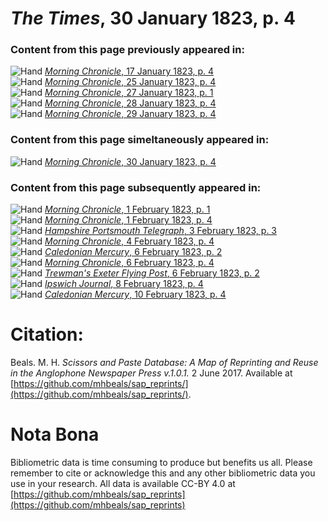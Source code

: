 # *The Times*, 30 January 1823, p. 4  
  
### Content from this page previously appeared in:  
![Hand](http://scissorsandpaste.net/wp-content/uploads/2017/06/smallhandpointer.png) [*Morning Chronicle*, 17 January 1823, p. 4](https://mhbeals.github.io/sap_html/Morning-Chronicle/Morning-Chronicle-17-January-1823-p-4)  
![Hand](http://scissorsandpaste.net/wp-content/uploads/2017/06/smallhandpointer.png) [*Morning Chronicle*, 25 January 1823, p. 4](https://mhbeals.github.io/sap_html/Morning-Chronicle/Morning-Chronicle-25-January-1823-p-4)  
![Hand](http://scissorsandpaste.net/wp-content/uploads/2017/06/smallhandpointer.png) [*Morning Chronicle*, 27 January 1823, p. 1](https://mhbeals.github.io/sap_html/Morning-Chronicle/Morning-Chronicle-27-January-1823-p-1)  
![Hand](http://scissorsandpaste.net/wp-content/uploads/2017/06/smallhandpointer.png) [*Morning Chronicle*, 28 January 1823, p. 4](https://mhbeals.github.io/sap_html/Morning-Chronicle/Morning-Chronicle-28-January-1823-p-4)  
![Hand](http://scissorsandpaste.net/wp-content/uploads/2017/06/smallhandpointer.png) [*Morning Chronicle*, 29 January 1823, p. 4](https://mhbeals.github.io/sap_html/Morning-Chronicle/Morning-Chronicle-29-January-1823-p-4)  
  
### Content from this page simeltaneously appeared in:  
![Hand](http://scissorsandpaste.net/wp-content/uploads/2017/06/smallhandpointer.png) [*Morning Chronicle*, 30 January 1823, p. 4](https://mhbeals.github.io/sap_html/Morning-Chronicle/Morning-Chronicle-30-January-1823-p-4)  
  
### Content from this page subsequently appeared in:  
![Hand](http://scissorsandpaste.net/wp-content/uploads/2017/06/smallhandpointer.png) [*Morning Chronicle*, 1 February 1823, p. 1](https://mhbeals.github.io/sap_html/Morning-Chronicle/Morning-Chronicle-1-February-1823-p-1)  
![Hand](http://scissorsandpaste.net/wp-content/uploads/2017/06/smallhandpointer.png) [*Morning Chronicle*, 1 February 1823, p. 4](https://mhbeals.github.io/sap_html/Morning-Chronicle/Morning-Chronicle-1-February-1823-p-4)  
![Hand](http://scissorsandpaste.net/wp-content/uploads/2017/06/smallhandpointer.png) [*Hampshire Portsmouth Telegraph*, 3 February 1823, p. 3](https://mhbeals.github.io/sap_html/Hampshire-Portsmouth-Telegraph/Hampshire-Portsmouth-Telegraph-3-February-1823-p-3)  
![Hand](http://scissorsandpaste.net/wp-content/uploads/2017/06/smallhandpointer.png) [*Morning Chronicle*, 4 February 1823, p. 4](https://mhbeals.github.io/sap_html/Morning-Chronicle/Morning-Chronicle-4-February-1823-p-4)  
![Hand](http://scissorsandpaste.net/wp-content/uploads/2017/06/smallhandpointer.png) [*Caledonian Mercury*, 6 February 1823, p. 2](https://mhbeals.github.io/sap_html/Caledonian-Mercury/Caledonian-Mercury-6-February-1823-p-2)  
![Hand](http://scissorsandpaste.net/wp-content/uploads/2017/06/smallhandpointer.png) [*Morning Chronicle*, 6 February 1823, p. 4](https://mhbeals.github.io/sap_html/Morning-Chronicle/Morning-Chronicle-6-February-1823-p-4)  
![Hand](http://scissorsandpaste.net/wp-content/uploads/2017/06/smallhandpointer.png) [*Trewman's Exeter Flying Post*, 6 February 1823, p. 2](https://mhbeals.github.io/sap_html/Trewman's-Exeter-Flying-Post/Trewman's-Exeter-Flying-Post-6-February-1823-p-2)  
![Hand](http://scissorsandpaste.net/wp-content/uploads/2017/06/smallhandpointer.png) [*Ipswich Journal*, 8 February 1823, p. 4](https://mhbeals.github.io/sap_html/Ipswich-Journal/Ipswich-Journal-8-February-1823-p-4)  
![Hand](http://scissorsandpaste.net/wp-content/uploads/2017/06/smallhandpointer.png) [*Caledonian Mercury*, 10 February 1823, p. 4](https://mhbeals.github.io/sap_html/Caledonian-Mercury/Caledonian-Mercury-10-February-1823-p-4)  


# Citation: 

Beals. M. H. *Scissors and Paste Database: A Map of Reprinting and Reuse in the Anglophone Newspaper Press v.1.0.1.* 2 June 2017. Available at [https://github.com/mhbeals/sap_reprints/](https://github.com/mhbeals/sap_reprints/). 

# Nota Bona

Bibliometric data is time consuming to produce but benefits us all. Please remember to cite or acknowledge this and any other bibliometric data you use in your research. All data is available CC-BY 4.0 at [https://github.com/mhbeals/sap_reprints](https://github.com/mhbeals/sap_reprints)